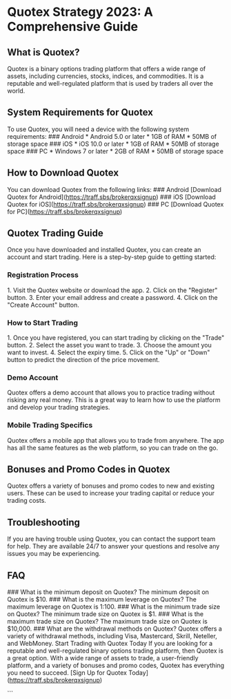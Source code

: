 # Quotex Strategy 2023: A Comprehensive Guide

## What is Quotex?

Quotex is a binary options trading platform that offers a wide range of
assets, including currencies, stocks, indices, and commodities. It is a
reputable and well-regulated platform that is used by traders all over
the world.

## System Requirements for Quotex

To use Quotex, you will need a device with the following system
requirements: \### Android \* Android 5.0 or later \* 1GB of RAM \* 50MB
of storage space \### iOS \* iOS 10.0 or later \* 1GB of RAM \* 50MB of
storage space \### PC \* Windows 7 or later \* 2GB of RAM \* 50MB of
storage space

## How to Download Quotex

You can download Quotex from the following links: \### Android
\[Download Quotex for Android\](https://traff.sbs/brokerqxsignup) \###
iOS \[Download Quotex for iOS\](https://traff.sbs/brokerqxsignup) \###
PC \[Download Quotex for PC\](https://traff.sbs/brokerqxsignup)

## Quotex Trading Guide

Once you have downloaded and installed Quotex, you can create an account
and start trading. Here is a step-by-step guide to getting started:

### Registration Process

1\. Visit the Quotex website or download the app. 2. Click on the
"Register" button. 3. Enter your email address and create a
password. 4. Click on the "Create Account" button.

### How to Start Trading

1\. Once you have registered, you can start trading by clicking on the
"Trade" button. 2. Select the asset you want to trade. 3. Choose
the amount you want to invest. 4. Select the expiry time. 5. Click on
the "Up" or "Down" button to predict the direction of the
price movement.

### Demo Account

Quotex offers a demo account that allows you to practice trading without
risking any real money. This is a great way to learn how to use the
platform and develop your trading strategies.

### Mobile Trading Specifics

Quotex offers a mobile app that allows you to trade from anywhere. The
app has all the same features as the web platform, so you can trade on
the go.

## Bonuses and Promo Codes in Quotex

Quotex offers a variety of bonuses and promo codes to new and existing
users. These can be used to increase your trading capital or reduce your
trading costs.

## Troubleshooting

If you are having trouble using Quotex, you can contact the support team
for help. They are available 24/7 to answer your questions and resolve
any issues you may be experiencing.

## FAQ

\### What is the minimum deposit on Quotex? The minimum deposit on
Quotex is \$10. \### What is the maximum leverage on Quotex? The maximum
leverage on Quotex is 1:100. \### What is the minimum trade size on
Quotex? The minimum trade size on Quotex is \$1. \### What is the
maximum trade size on Quotex? The maximum trade size on Quotex is
\$10,000. \### What are the withdrawal methods on Quotex? Quotex offers
a variety of withdrawal methods, including Visa, Mastercard, Skrill,
Neteller, and WebMoney. Start Trading with Quotex Today If you are
looking for a reputable and well-regulated binary options trading
platform, then Quotex is a great option. With a wide range of assets to
trade, a user-friendly platform, and a variety of bonuses and promo
codes, Quotex has everything you need to succeed. \[Sign Up for Quotex
Today\](https://traff.sbs/brokerqxsignup)

\`\`\`

